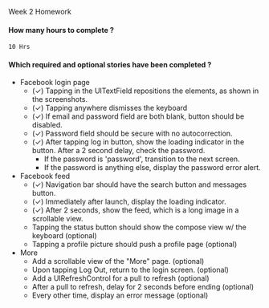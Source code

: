 

Week 2 Homework

#### How many hours to complete ? 

    10 Hrs

#### Which required and optional stories have been completed ?

- Facebook login page
    - (✓) Tapping in the UITextField repositions the elements, as shown in the screenshots.
    - (✓) Tapping anywhere dismisses the keyboard
    - (✓) If email and password field are both blank, button should be disabled.
    - (✓) Password field should be secure with no autocorrection.
    - (✓) After tapping log in button, show the loading indicator in the button. After a 2 second delay, check the password.
        - If the password is 'password', transition to the next screen.
        - If the password is anything else, display the password error alert.
- Facebook feed
    - (✓) Navigation bar should have the search button and messages button.
    - (✓) Immediately after launch, display the loading indicator.
    - (✓) After 2 seconds, show the feed, which is a long image in a scrollable view.
    - Tapping the status button should show the compose view w/ the keyboard (optional)
    - Tapping a profile picture should push a profile page (optional)
- More
    - Add a scrollable view of the "More" page. (optional)
    - Upon tapping Log Out, return to the login screen. (optional)
    - Add a UIRefreshControl for a pull to refresh (optional)
    - After a pull to refresh, delay for 2 seconds before ending (optional)
    - Every other time, display an error message (optional)
